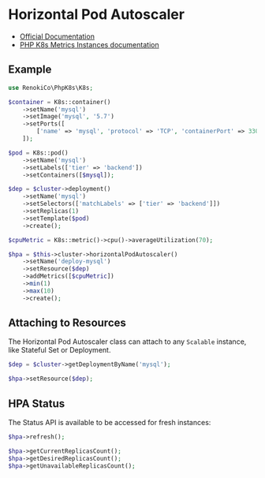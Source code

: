 # Horizontal Pod Autoscaler

- [Official Documentation](https://kubernetes.io/docs/tasks/run-application/horizontal-pod-autoscale/)
- [PHP K8s Metrics Instances documentation](../instances/Metrics.md)

## Example

```php
use RenokiCo\PhpK8s\K8s;

$container = K8s::container()
    ->setName('mysql')
    ->setImage('mysql', '5.7')
    ->setPorts([
        ['name' => 'mysql', 'protocol' => 'TCP', 'containerPort' => 3306],
    ]);

$pod = K8s::pod()
    ->setName('mysql')
    ->setLabels(['tier' => 'backend'])
    ->setContainers([$mysql]);

$dep = $cluster->deployment()
    ->setName('mysql')
    ->setSelectors(['matchLabels' => ['tier' => 'backend']])
    ->setReplicas(1)
    ->setTemplate($pod)
    ->create();

$cpuMetric = K8s::metric()->cpu()->averageUtilization(70);

$hpa = $this->cluster->horizontalPodAutoscaler()
    ->setName('deploy-mysql')
    ->setResource($dep)
    ->addMetrics([$cpuMetric])
    ->min(1)
    ->max(10)
    ->create();
```

## Attaching to Resources

The Horizontal Pod Autoscaler class can attach to any `Scalable` instance, like Stateful Set or Deployment.

```php
$dep = $cluster->getDeploymentByName('mysql');

$hpa->setResource($dep);
```

## HPA Status

The Status API is available to be accessed for fresh instances:

```php
$hpa->refresh();

$hpa->getCurrentReplicasCount();
$hpa->getDesiredReplicasCount();
$hpa->getUnavailableReplicasCount();
```
